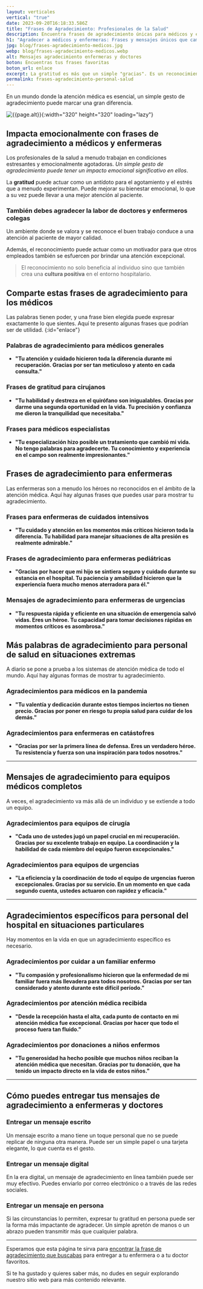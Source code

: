 ```yaml
---
layout: verticales
vertical: "true"
date: 2023-09-20T16:18:33.586Z
title: "Frases de Agradecimiento: Profesionales de la Salud"
description: Encuentra frases de agradecimiento únicas para médicos y enfermeras. ¡Haz clic para mostrar tu gratitud de manera significativa!
h1: "Agradecer a médicos y enfermeras: Frases y mensajes únicos que cambian vidas"
jpg: blog/frases-agradecimiento-medicos.jpg
webp: blog/frases-agradecimiento-medicos.webp
alt: Mensajes agradecimiento enfermeras y doctores
boton: Encuentras tus frases favoritas
boton_url: enlace
excerpt: La gratitud es más que un simple "gracias". Es un reconocimiento del esfuerzo y la dedicación que los profesionales de la salud ponen en su trabajo cada día.
permalink: frases-agradecimiento-personal-salud
---
```

En un mundo donde la atención médica es esencial, un simple gesto de agradecimiento puede marcar una gran diferencia.

![{{page.alt}}]({{site.baseurl}}/img/{{page.webp}} "Agradecimiento enfermeros y doctores"){:width="320" height="320" loading="lazy"}

## Impacta emocionalmente con frases de agradecimiento a médicos y enfermeras

Los profesionales de la salud a menudo trabajan en condiciones estresantes y emocionalmente agotadoras. *Un simple gesto de agradecimiento puede tener un impacto emocional significativo en ellos*.

La **gratitud** puede actuar como un antídoto para el agotamiento y el estrés que a menudo experimentan. Puede mejorar su bienestar emocional, lo que a su vez puede llevar a una mejor atención al paciente.

### También debes agradecer la labor de doctores y enfermeros colegas

Un ambiente donde se valora y se reconoce el buen trabajo conduce a una atención al paciente de mayor calidad.

Además, el reconocimiento puede actuar como un motivador para que otros empleados también se esfuercen por brindar una atención excepcional.

> El reconocimiento no solo beneficia al individuo sino que también crea una **cultura positiva** en el entorno hospitalario.

## Comparte estas frases de agradecimiento para los médicos

Las palabras tienen poder, y una frase bien elegida puede expresar exactamente lo que sientes. Aquí te presento algunas frases que podrían ser de utilidad.
{:id="enlace"}

### Palabras de agradecimiento para médicos generales

* **"Tu atención y cuidado hicieron toda la diferencia durante mi recuperación. Gracias por ser tan meticuloso y atento en cada consulta."**

### Frases de gratitud para cirujanos

* **"Tu habilidad y destreza en el quirófano son inigualables. Gracias por darme una segunda oportunidad en la vida. Tu precisión y confianza me dieron la tranquilidad que necesitaba."**

### Frases para médicos especialistas

* **"Tu especialización hizo posible un tratamiento que cambió mi vida. No tengo palabras para agradecerte. Tu conocimiento y experiencia en el campo son realmente impresionantes."**

## Frases de agradecimiento para enfermeras

Las enfermeras son a menudo los héroes no reconocidos en el ámbito de la atención médica. Aquí hay algunas frases que puedes usar para mostrar tu agradecimiento.

### Frases para enfermeras de cuidados intensivos

* **"Tu cuidado y atención en los momentos más críticos hicieron toda la diferencia. Tu habilidad para manejar situaciones de alta presión es realmente admirable."**

### Frases de agradecimiento para enfermeras pediátricas

* **"Gracias por hacer que mi hijo se sintiera seguro y cuidado durante su estancia en el hospital. Tu paciencia y amabilidad hicieron que la experiencia fuera mucho menos aterradora para él."**

### Mensajes de agradecimiento para enfermeras de urgencias

* **"Tu respuesta rápida y eficiente en una situación de emergencia salvó vidas. Eres un héroe. Tu capacidad para tomar decisiones rápidas en momentos críticos es asombrosa."**

## Más palabras de agradecimiento para personal de salud en situaciones extremas

A diario se pone a prueba a los sistemas de atención médica de todo el mundo. Aquí hay algunas formas de mostrar tu agradecimiento.

### Agradecimientos para médicos en la pandemia

* **"Tu valentía y dedicación durante estos tiempos inciertos no tienen precio. Gracias por poner en riesgo tu propia salud para cuidar de los demás."**

### Agradecimientos para enfermeras en catástofres

* **"Gracias por ser la primera línea de defensa. Eres un verdadero héroe. Tu resistencia y fuerza son una inspiración para todos nosotros."**

----

## Mensajes de agradecimiento para equipos médicos completos

A veces, el agradecimiento va más allá de un individuo y se extiende a todo un equipo.

### Agradecimientos para equipos de cirugía

* **"Cada uno de ustedes jugó un papel crucial en mi recuperación. Gracias por su excelente trabajo en equipo. La coordinación y la habilidad de cada miembro del equipo fueron excepcionales."**

### Agradecimientos para equipos de urgencias

* **"La eficiencia y la coordinación de todo el equipo de urgencias fueron excepcionales. Gracias por su servicio. En un momento en que cada segundo cuenta, ustedes actuaron con rapidez y eficacia."**

-----

## Agradecimientos específicos para personal del hospital en situaciones particulares

Hay momentos en la vida en que un agradecimiento específico es necesario.

### Agradecimientos por cuidar a un familiar enfermo

* **"Tu compasión y profesionalismo hicieron que la enfermedad de mi familiar fuera más llevadera para todos nosotros. Gracias por ser tan considerado y atento durante este difícil período."**

### Agradecimientos por atención médica recibida

* **"Desde la recepción hasta el alta, cada punto de contacto en mi atención médica fue excepcional. Gracias por hacer que todo el proceso fuera tan fluido."**

### Agradecimientos por donaciones a niños enfermos

* **"Tu generosidad ha hecho posible que muchos niños reciban la atención médica que necesitan. Gracias por tu donación, que ha tenido un impacto directo en la vida de estos niños."**

----

## Cómo puedes entregar tus mensajes de agradecimiento a enfermeras y doctores

### Entregar un mensaje escrito

Un mensaje escrito a mano tiene un toque personal que no se puede replicar de ninguna otra manera. Puede ser un simple papel o una tarjeta elegante, lo que cuenta es el gesto.

### Entregar un mensaje digital

En la era digital, un mensaje de agradecimiento en línea también puede ser muy efectivo. Puedes enviarlo por correo electrónico o a través de las redes sociales.

### Entregar un mensaje en persona

Si las circunstancias lo permiten, expresar tu gratitud en persona puede ser la forma más impactante de agradecer. Un simple apretón de manos o un abrazo pueden transmitir más que cualquier palabra.

----

Esperamos que esta página te sirva para [encontrar la frase de agradecimiento que buscabas]({{'reflexiones'|relative_url}}) para entregar a tu enfermera o a tu doctor favoritos.

Si te ha gustado y quieres saber más, no dudes en seguir explorando nuestro sitio web para más contenido relevante.
